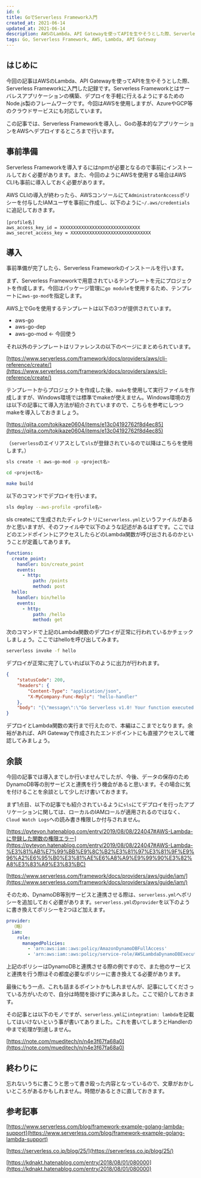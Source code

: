 ```yaml
---
id: 6
title: GoでServerless Framework入門
created_at: 2021-06-14
updated_at: 2021-06-14
description: AWSのLambda、API Gatewayを使ってAPIを生やそうとした際、Serverless Frameworkに入門したお話
tags: Go, Serverless Framework, AWS, Lambda, API Gateway
---
```


## はじめに

今回の記事はAWSのLambda、API Gatewayを使ってAPIを生やそうとした際、Serverless Frameworkに入門した記録です。Serverless Frameworkとはサーバレスアプリケーションの構築、デプロイを手軽に行えるようにするためのNode.js製のフレームワークです。今回はAWSを使用しますが、AzureやGCP等のクラウドサービスにも対応しています。

この記事では、Serverless Frameworkを導入し、Goの基本的なアプリケーションをAWSへデプロイするところまで行います。

## 事前準備

Serverless Frameworkを導入するにはnpmが必要となるので事前にインストールしておく必要があります。また、今回のようにAWSを使用する場合はAWS CLIも事前に導入しておく必要があります。

AWS CLIの導入が終わったら、AWSコンソールにて`AdministratorAccess`ポリシーを付与したIAMユーザを事前に作成し、以下のように`~/.aws/credentials`に追記しておきます。

```
[profile名]
aws_access_key_id = XXXXXXXXXXXXXXXXXXXXXXXXXXXXXX
aws_secret_access_key = XXXXXXXXXXXXXXXXXXXXXXXXXXXXXX
```

## 導入

事前準備が完了したら、Serverless Frameworkのインストールを行います。

まず、Serverless Frameworkで用意されているテンプレートを元にプロジェクトを作成します。今回はパッケージ管理に`go module`を使用するため、テンプレートに`aws-go-mod`を指定します。

AWS上でGoを使用するテンプレートは以下の3つが提供されています。

- aws-go
- aws-go-dep
- aws-go-mod ← 今回使う

それ以外のテンプレートはリファレンスの以下のページにまとめられています。

[https://www.serverless.com/framework/docs/providers/aws/cli-reference/create/](https://www.serverless.com/framework/docs/providers/aws/cli-reference/create/)

テンプレートからプロジェクトを作成した後、`make`を使用して実行ファイルを作成しますが、Windows環境では標準でmakeが使えません。Windows環境の方は以下の記事にて導入方法が紹介されていますので、こちらを参考にしつつmakeを導入しておきましょう。

[https://qiita.com/tokikaze0604/items/e13c04192762f8d4ec85](https://qiita.com/tokikaze0604/items/e13c04192762f8d4ec85)

（`serverless`のエイリアスとして`sls`が登録されているので以降はこちらを使用します。）

```bash
sls create -t aws-go-mod -p <project名>

cd <project名>

make build
```

以下のコマンドでデプロイを行います。

```bash
sls deploy --aws-profile <profile名>
```

sls createにて生成されたディレクトリに`serverless.yml`というファイルがあるかと思いますが、そのファイル中で以下のような記述があるはずです。ここではどのエンドポイントにアクセスしたらどのLambda関数が呼び出されるのかということが定義してあります。

```yaml
functions:
  create_point:
    handler: bin/create_point
    events:
      - http:
          path: /points
          method: post
  hello:
    handler: bin/hello
    events:
      - http:
          path: /hello
          method: get
```

次のコマンドで上記のLambda関数のデプロイが正常に行われているかチェックしましょう。ここではhelloを呼び出してみます。

```bash
serverless invoke -f hello
```

デプロイが正常に完了していれば以下のように出力が行われます。

```json
{
    "statusCode": 200,
    "headers": {
        "Content-Type": "application/json",
        "X-MyCompany-Func-Reply": "hello-handler"
    },
    "body": "{\"message\":\"Go Serverless v1.0! Your function executed successfully!\"}"
}
```

デプロイとLambda関数の実行まで行えたので、本編はここまでとなります。余裕があれば、API Gatewayで作成されたエンドポイントにも直接アクセスして確認してみましょう。

## 余談

今回の記事では導入までしか行いませんでしたが、今後、データの保存のためDynamoDB等の別サービスと連携を行う機会があると思います。その場合に気を付けることを余談として少しだけ書いておきます。

まず1点目、以下の記事でも紹介されているように`sls`にてデプロイを行ったアプリケーションに関しては、ローカルのIAMロールが適用されるのではなく、`Cloud Watch Logs`への読み書き権限しか付与されません。

[https://pyteyon.hatenablog.com/entry/2019/08/08/224047#AWS-Lambda-に登録した関数の権限エラー](https://pyteyon.hatenablog.com/entry/2019/08/08/224047#AWS-Lambda-%E3%81%AB%E7%99%BB%E9%8C%B2%E3%81%97%E3%81%9F%E9%96%A2%E6%95%B0%E3%81%AE%E6%A8%A9%E9%99%90%E3%82%A8%E3%83%A9%E3%83%BC)

[https://www.serverless.com/framework/docs/providers/aws/guide/iam/](https://www.serverless.com/framework/docs/providers/aws/guide/iam/)

そのため、DynamoDB等別サービスと連携させる際は、`serverless.yml`へポリシーを追加しておく必要があります。`serverless.yml`の`provider`を以下のように書き換えてポリシーを2つほど加えます。

```yaml
provider:
  （略）
  iam:
    role:
      managedPolicies:
        - 'arn:aws:iam::aws:policy/AmazonDynamoDBFullAccess'
        - 'arn:aws:iam::aws:policy/service-role/AWSLambdaDynamoDBExecutionRole'
```

上記のポリシーはDynamoDBと連携させる際の例ですので、また他のサービスと連携を行う際はその都度必要なポリシーに書き換えてる必要があります。

最後にもう一点、これも詰まるポイントかもしれませんが、記事にしてくださっている方がいたので、自分は時間を掛けずに済みました。ここで紹介しておきます。

その記事とは以下のモノですが、`serverless.yml`に`integration: lambda`を記載してはいけないという事が書いてありました。これを書いてしまうとHandlerの中まで処理が到達しません。

[https://note.com/mueditech/n/n4e3f67fa68a0](https://note.com/mueditech/n/n4e3f67fa68a0)

## 終わりに

忘れないうちに書こうと思って書き殴った内容となっているので、文章がおかしいところがあるかもしれません。時間があるときに直しておきます。

## 参考記事

[https://www.serverless.com/blog/framework-example-golang-lambda-support](https://www.serverless.com/blog/framework-example-golang-lambda-support)

[https://serverless.co.jp/blog/25/](https://serverless.co.jp/blog/25/)

[https://kdnakt.hatenablog.com/entry/2018/08/01/080000](https://kdnakt.hatenablog.com/entry/2018/08/01/080000)
